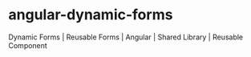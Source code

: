 # angular-dynamic-forms
Dynamic Forms | Reusable Forms | Angular | Shared Library | Reusable Component
